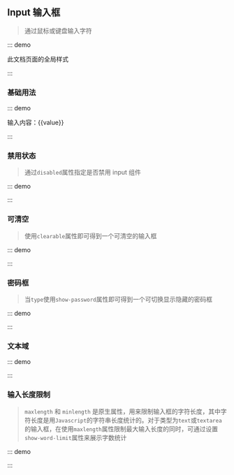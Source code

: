 ## Input 输入框

> 通过鼠标或键盘输入字符

::: demo

此文档页面的全局样式

<style>
.x-demo{
  width: 180px;
}
</style>

:::

### 基础用法

::: demo

<p class="x-demo">
  <x-input placeholder="请输入内容" v-model="value"/>
  <div>输入内容：{{value}}</div>
</p>

<script>
export default {
  data(){
    return {
      value:''
    }
  }
}
</script>

:::

### 禁用状态

> 通过`disabled`属性指定是否禁用 input 组件

::: demo

<p class="x-demo">
  <x-input placeholder="请输入内容" disabled />
</p>
  
:::

### 可清空

> 使用`clearable`属性即可得到一个可清空的输入框

::: demo

<p class="x-demo">
  <x-input placeholder="请输入内容" clearable />
</p>
  
:::

### 密码框

> 当`type`使用`show-password`属性即可得到一个可切换显示隐藏的密码框

::: demo

<p class="x-demo">
  <x-input type="password" placeholder="请输入内容" show-password clearable />
</p>

:::

### 文本域

::: demo

<x-input type="textarea" placeholder="请输入内容" />

:::

### 输入长度限制

> `maxlength` 和 `minlength` 是原生属性，用来限制输入框的字符长度，其中字符长度是用`Javascript`的字符串长度统计的。对于类型为`text`或`textarea`的输入框，在使用`maxlength`属性限制最大输入长度的同时，可通过设置`show-word-limit`属性来展示字数统计

::: demo

<p class="x-demo">
  <x-input placeholder="请输入内容" :maxlength="100" show-word-limit/>
</p>

<p>
  <x-input type="textarea" placeholder="请输入内容" :maxlength="100" show-word-limit/>
</p>

:::
